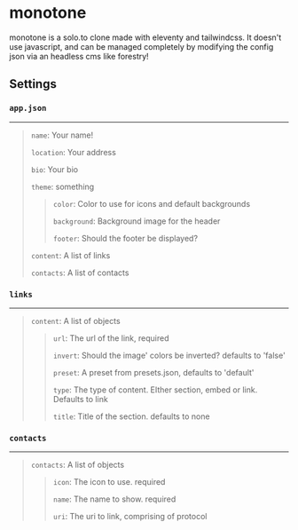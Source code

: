 # monotone
monotone is a solo.to clone made with eleventy and tailwindcss.
It doesn't use javascript, and can be managed completely by modifying the config json via an headless cms like forestry!

## Settings

### `app.json`
---

> `name`: Your name!
>
> `location`: Your address
>
> `bio`: Your bio
>
> `theme`: something
>   > `color`: Color to use for icons and default backgrounds
>   >
>   > `background`: Background image for the header
>   >
>   > `footer`: Should the footer be displayed?
>   >
> `content`: A list of links
>
> `contacts`: A list of contacts
>

### `links`
---
> `content`: A list of objects
>   > `url`: The url of the link, required
>   >
>   > `invert`: Should the image' colors be inverted? defaults to 'false'
>   >
>   > `preset`: A preset from presets.json, defaults to 'default'
>   >
>   > `type`: The type of content. EIther section, embed or link. Defaults to link
>   > 
>   > `title`: Title of the section. defaults to none
>   >

### `contacts`
---
> `contacts`: A list of objects
>   > `icon`: The icon to use. required
>   >
>   > `name`: The name to show. required
>   >
>   > `uri`: The uri to link, comprising of protocol